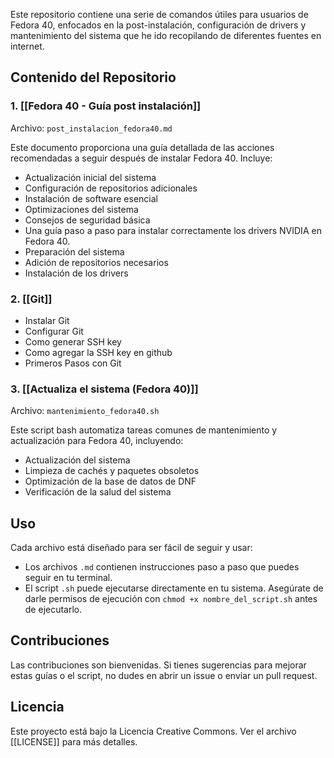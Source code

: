 

Este repositorio contiene una serie de comandos útiles para usuarios de Fedora 40, enfocados en la post-instalación, configuración de drivers y mantenimiento del sistema que he ido recopilando de diferentes fuentes en internet.

## Contenido del Repositorio

### 1. [[Fedora 40 - Guía post instalación]]
Archivo: `post_instalacion_fedora40.md`

Este documento proporciona una guía detallada de las acciones recomendadas a seguir después de instalar Fedora 40. Incluye:
- Actualización inicial del sistema
- Configuración de repositorios adicionales
- Instalación de software esencial
- Optimizaciones del sistema
- Consejos de seguridad básica
- Una guía paso a paso para instalar correctamente los drivers NVIDIA en Fedora 40.
- Preparación del sistema
- Adición de repositorios necesarios
- Instalación de los drivers

### 2. [[Git]]
- Instalar Git
- Configurar Git
- Como generar SSH key
- Como agregar la  SSH key en github
- Primeros Pasos con Git

### 3. [[Actualiza el sistema (Fedora 40)]]
Archivo: `mantenimiento_fedora40.sh`

Este script bash automatiza tareas comunes de mantenimiento y actualización para Fedora 40, incluyendo:
- Actualización del sistema
- Limpieza de cachés y paquetes obsoletos
- Optimización de la base de datos de DNF
- Verificación de la salud del sistema

## Uso

Cada archivo está diseñado para ser fácil de seguir y usar:

- Los archivos `.md` contienen instrucciones paso a paso que puedes seguir en tu terminal.
- El script `.sh` puede ejecutarse directamente en tu sistema. Asegúrate de darle permisos de ejecución con `chmod +x nombre_del_script.sh` antes de ejecutarlo.

## Contribuciones

Las contribuciones son bienvenidas. Si tienes sugerencias para mejorar estas guías o el script, no dudes en abrir un issue o enviar un pull request.

## Licencia

Este proyecto está bajo la Licencia Creative Commons. Ver el archivo [[LICENSE]] para más detalles.